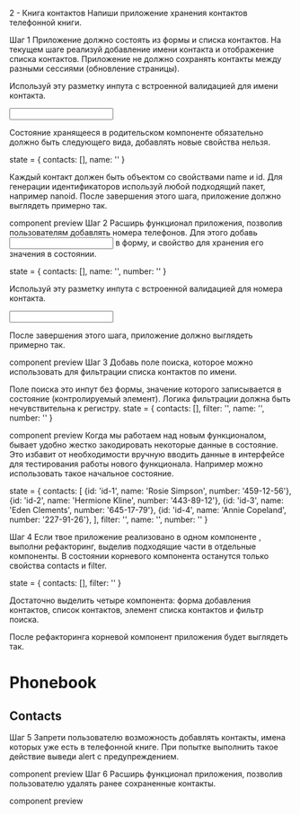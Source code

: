 2 - Книга контактов Напиши приложение хранения контактов телефонной книги.

Шаг 1 Приложение должно состоять из формы и списка контактов. На текущем шаге
реализуй добавление имени контакта и отображение списка контактов. Приложение не
должно сохранять контакты между разными сессиями (обновление страницы).

Используй эту разметку инпута с встроенной валидацией для имени контакта.

<input
  type="text"
  name="name"
  pattern="^[a-zA-Zа-яА-Я]+(([' -][a-zA-Zа-яА-Я ])?[a-zA-Zа-яА-Я]*)*$"
  title="Name may contain only letters, apostrophe, dash and spaces. For example Adrian, Jacob Mercer, Charles de Batz de Castelmore d'Artagnan"
  required
/>

Состояние хранящееся в родительском компоненте <App> обязательно должно быть
следующего вида, добавлять новые свойства нельзя.

state = { contacts: [], name: '' }

Каждый контакт должен быть объектом со свойствами name и id. Для генерации
идентификаторов используй любой подходящий пакет, например nanoid. После
завершения этого шага, приложение должно выглядеть примерно так.

component preview Шаг 2 Расширь функционал приложения, позволив пользователям
добавлять номера телефонов. Для этого добавь <input type="tel"> в форму, и
свойство для хранения его значения в состоянии.

state = { contacts: [], name: '', number: '' }

Используй эту разметку инпута с встроенной валидацией для номера контакта.

<input
  type="tel"
  name="number"
  pattern="\+?\d{1,4}?[-.\s]?\(?\d{1,3}?\)?[-.\s]?\d{1,4}[-.\s]?\d{1,4}[-.\s]?\d{1,9}"
  title="Phone number must be digits and can contain spaces, dashes, parentheses and can start with +"
  required
/>

После завершения этого шага, приложение должно выглядеть примерно так.

component preview Шаг 3 Добавь поле поиска, которое можно использовать для
фильтрации списка контактов по имени.

Поле поиска это инпут без формы, значение которого записывается в состояние
(контролируемый элемент). Логика фильтрации должна быть нечувствительна к
регистру. state = { contacts: [], filter: '', name: '', number: '' }

component preview Когда мы работаем над новым функционалом, бывает удобно жестко
закодировать некоторые данные в состояние. Это избавит от необходимости вручную
вводить данные в интерфейсе для тестирования работы нового функционала. Например
можно использовать такое начальное состояние.

state = { contacts: [ {id: 'id-1', name: 'Rosie Simpson', number: '459-12-56'},
{id: 'id-2', name: 'Hermione Kline', number: '443-89-12'}, {id: 'id-3', name:
'Eden Clements', number: '645-17-79'}, {id: 'id-4', name: 'Annie Copeland',
number: '227-91-26'}, ], filter: '', name: '', number: '' }

Шаг 4 Если твое приложение реализовано в одном компоненте <App>, выполни
рефакторинг, выделив подходящие части в отдельные компоненты. В состоянии
корневого компонента <App> останутся только свойства contacts и filter.

state = { contacts: [], filter: '' }

Достаточно выделить четыре компонента: форма добавления контактов, список
контактов, элемент списка контактов и фильтр поиска.

После рефакторинга корневой компонент приложения будет выглядеть так.

<div>
  <h1>Phonebook</h1>
  <ContactForm ... />

  <h2>Contacts</h2>
  <Filter ... />
  <ContactList ... />
</div>

Шаг 5 Запрети пользователю возможность добавлять контакты, имена которых уже
есть в телефонной книге. При попытке выполнить такое действие выведи alert с
предупреждением.

component preview Шаг 6 Расширь функционал приложения, позволив пользователю
удалять ранее сохраненные контакты.

component preview
